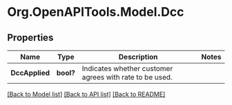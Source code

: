 # Org.OpenAPITools.Model.Dcc
## Properties

Name | Type | Description | Notes
------------ | ------------- | ------------- | -------------
**DccApplied** | **bool?** | Indicates whether customer agrees with rate to be used. | 

[[Back to Model list]](../README.md#documentation-for-models) [[Back to API list]](../README.md#documentation-for-api-endpoints) [[Back to README]](../README.md)

